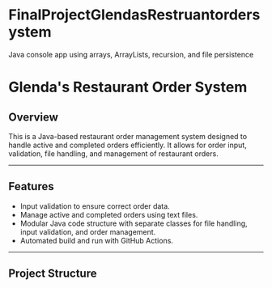 # FinalProjectGlendasRestruantordersystem
Java console app using arrays, ArrayLists, recursion, and file persistence
# Glenda's Restaurant Order System

## Overview
This is a Java-based restaurant order management system designed to handle active and completed orders efficiently. It allows for order input, validation, file handling, and management of restaurant orders.

---

## Features
- Input validation to ensure correct order data.
- Manage active and completed orders using text files.
- Modular Java code structure with separate classes for file handling, input validation, and order management.
- Automated build and run with GitHub Actions.

---

## Project Structure
